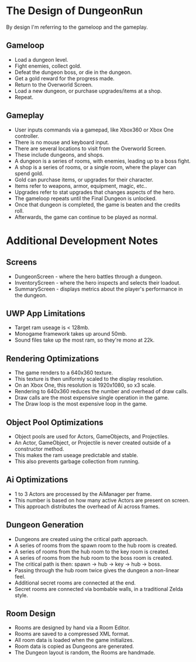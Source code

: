 # The Design of DungeonRun
By design I'm referring to the gameloop and the gameplay.  



## Gameloop
+ Load a dungeon level.
+ Fight enemies, collect gold.
+ Defeat the dungeon boss, or die in the dungeon.
+ Get a gold reward for the progress made.
+ Return to the Overworld Screen.
+ Load a new dungeon, or purchase upgrades/items at a shop.
+ Repeat.

## Gameplay
+ User inputs commands via a gamepad, like Xbox360 or Xbox One controller.
+ There is no mouse and keyboard input.
+ There are several locations to visit from the Overworld Screen.
+ These include dungeons, and shops.
+ A dungeon is a series of rooms, with enemies, leading up to a boss fight.
+ A shop is a series of rooms, or a single room, where the player can spend gold.
+ Gold can purchase items, or upgrades for their character.
+ Items refer to weapons, armor, equipment, magic, etc..
+ Upgrades refer to stat upgrades that changes aspects of the hero.
+ The gameloop repeats until the Final Dungeon is unlocked.
+ Once that dungeon is completed, the game is beaten and the credits roll.
+ Afterwards, the game can continue to be played as normal.


# Additional Development Notes

## Screens
+ DungeonScreen - where the hero battles through a dungeon.
+ InventoryScreen - where the hero inspects and selects their loadout.
+ SummaryScreen - displays metrics about the player's performance in the dungeon.

## UWP App Limitations
+ Target ram useage is < 128mb.
+ Monogame framework takes up around 50mb.
+ Sound files take up the most ram, so they're mono at 22k.

## Rendering Optimizations
+ The game renders to a 640x360 texture.
+ This texture is then uniformly scaled to the display resolution.
+ On an Xbox One, this resolution is 1920x1080, so x3 scale.
+ Rendering to 640x360 reduces the number and overhead of draw calls.
+ Draw calls are the most expensive single operation in the game.
+ The Draw loop is the most expensive loop in the game.

## Object Pool Optimizations
+ Object pools are used for Actors, GameObjects, and Projectiles.
+ An Actor, GameObject, or Projectile is never created outside of a constructor method.
+ This makes the ram useage predictable and stable.
+ This also prevents garbage collection from running.

## Ai Optimizations
+ 1 to 3 Actors are processed by the AiManager per frame.
+ This number is based on how many active Actors are present on screen.
+ This approach distributes the overhead of Ai across frames.

## Dungeon Generation
+ Dungeons are created using the critical path approach.
+ A series of rooms from the spawn room to the hub room is created.
+ A series of rooms from the hub room to the key room is created.
+ A series of rooms from the hub room to the boss room is created.
+ The critical path is then: spawn -> hub -> key -> hub -> boss.
+ Passing through the hub room twice gives the dungeon a non-linear feel.
+ Additional secret rooms are connected at the end.
+ Secret rooms are connected via bombable walls, in a traditional Zelda style.

## Room Design
+ Rooms are designed by hand via a Room Editor.
+ Rooms are saved to a compressed XML format.
+ All room data is loaded when the game initializes.
+ Room data is copied as Dungeons are generated.
+ The Dungeon layout is random, the Rooms are handmade.

















